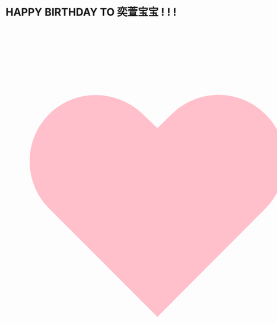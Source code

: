 # HAPPY BIRTHDAY TO 奕萱宝宝 ! ! !
<html>
<head>
    <title>爱心</title>
</head>

<body>
    <div style="text-align:center;">
        <span style="font-size:800px; color:pink; padding: 0px;">&#9829;
        </span>
    </div>
</body>

</html>


